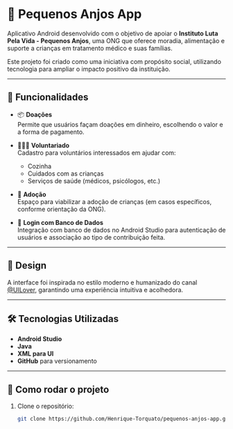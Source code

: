 # 📱 Pequenos Anjos App

Aplicativo Android desenvolvido com o objetivo de apoiar o **Instituto Luta Pela Vida - Pequenos Anjos**, uma ONG que oferece moradia, alimentação e suporte a crianças em tratamento médico e suas famílias.

Este projeto foi criado como uma iniciativa com propósito social, utilizando tecnologia para ampliar o impacto positivo da instituição.

---

## 🌟 Funcionalidades

- 📦 **Doações**  
  Permite que usuários façam doações em dinheiro, escolhendo o valor e a forma de pagamento.

- 🧑‍🤝‍🧑 **Voluntariado**  
  Cadastro para voluntários interessados em ajudar com:
  - Cozinha
  - Cuidados com as crianças
  - Serviços de saúde (médicos, psicólogos, etc.)

- 👶 **Adoção**  
  Espaço para viabilizar a adoção de crianças (em casos específicos, conforme orientação da ONG).

- 🔐 **Login com Banco de Dados**  
  Integração com banco de dados no Android Studio para autenticação de usuários e associação ao tipo de contribuição feita.

---

## 🎨 Design

A interface foi inspirada no estilo moderno e humanizado do canal [@UILover](https://www.youtube.com/@UILOVER), garantindo uma experiência intuitiva e acolhedora.

---

## 🛠️ Tecnologias Utilizadas

- **Android Studio**
- **Java** <!-- ou Kotlin, ajuste se necessário -->
- **XML para UI**
- **GitHub** para versionamento

---

## 🚀 Como rodar o projeto

1. Clone o repositório:
   ```bash
   git clone https://github.com/Henrique-Torquato/pequenos-anjos-app.git

